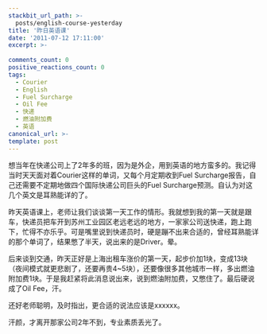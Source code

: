 ```yaml
---
stackbit_url_path: >-
  posts/english-course-yesterday
title: '昨日英语课'
date: '2011-07-12 17:11:00'
excerpt: >-
  
comments_count: 0
positive_reactions_count: 0
tags: 
  - Courier
  - English
  - Fuel Surcharge
  - Oil Fee
  - 快递
  - 燃油附加费
  - 英语
canonical_url: >-
template: post
---
```

<p>想当年在快递公司上了2年多的班，因为是外企，用到英语的地方蛮多的。我记得当时天天面对着Courier这样的单词，又每个月定期收到Fuel Surcharge报告，自己还需要不定期地做四个国际快递公司巨头的Fuel Surcharge预测。自认为对这几个英文是耳熟能详的了。</p>
<p>昨天英语课上，老师让我们谈谈第一天工作的情形。我就想到我的第一天就是跟车，快递员把车开到苏州工业园区老远老远的地方，一家家公司送快递，跑上跑下，忙得不亦乐乎。可是嘴里说到快递员时，硬是蹦不出来合适的，曾经耳熟能详的那个单词了，结果憋了半天，说出来的是Driver。晕。</p>
<p>后来谈到交通，昨天正好是上海出租车涨价的第一天，起步价加1块，变成13块（夜间模式就更悲剧了，还要再贵4~5块），还要像很多其他城市一样，多出燃油附加费1块。于是我赶紧将此消息说出来，说到燃油附加费，又憋住了。最后硬说成了Oil Fee，汗。</p>
<p>还好老师聪明，及时指出，更合适的说法应该是xxxxxx。</p>
<p>汗颜，才离开那家公司2年不到，专业素质丢光了。</p>
